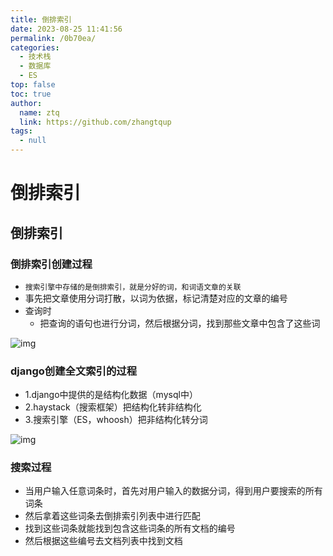 ```yaml
---
title: 倒排索引
date: 2023-08-25 11:41:56
permalink: /0b70ea/
categories: 
  - 技术栈
  - 数据库
  - ES
top: false
toc: true
author: 
  name: ztq
  link: https://github.com/zhangtqup
tags: 
  - null
---
```

# 倒排索引

## 倒排索引

### 倒排索引创建过程

- `搜索引擎中存储的是倒排索引，就是分好的词，和词语文章的关联`
- 事先把文章使用分词打散，以词为依据，标记清楚对应的文章的编号
- 查询时
  - 把查询的语句也进行分词，然后根据分词，找到那些文章中包含了这些词

![img](https://zhangtq-blog.oss-cn-hangzhou.aliyuncs.com/content_picture/image-20210427091609669.6e8d913c.png)

###  django创建全文索引的过程

- 1.django中提供的是结构化数据（mysql中）
- 2.haystack（搜索框架）把结构化转非结构化
- 3.搜索引擎（ES，whoosh）把非结构化转分词

![img](https://zhangtq-blog.oss-cn-hangzhou.aliyuncs.com/content_picture/image-20210427091831198.b7b6d952.png)

### 搜索过程

- 当用户输入任意词条时，首先对用户输入的数据分词，得到用户要搜索的所有词条
- 然后拿着这些词条去倒排索引列表中进行匹配
- 找到这些词条就能找到包含这些词条的所有文档的编号
- 然后根据这些编号去文档列表中找到文档